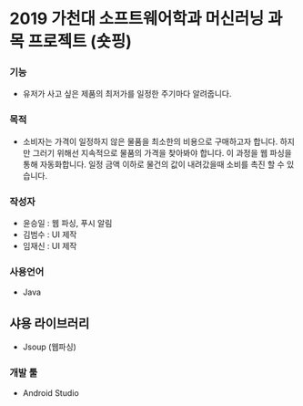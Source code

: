 # 2019 가천대 소프트웨어학과 머신러닝 과목 프로젝트 (숏핑)

### 기능
- 유저가 사고 싶은 제품의 최저가를 일정한 주기마다 알려줍니다.

### 목적
- 소비자는 가격이 일정하지 않은 물품을 최소한의 비용으로 구매하고자 합니다. 하지만 그러기 위해선 지속적으로 물품의 가격을 찾아봐야 합니다. 이 과정을 웹 파싱을 통해 자동화합니다. 일정 금액 이하로 물건의 값이 내려갔을때 소비를 촉진 할 수 있습니다.

### 작성자
- 윤승일 : 웹 파싱, 푸시 알림
- 김범수 : UI 제작
- 임재신 : UI 제작

### 사용언어
- Java

## 샤용 라이브러리
- Jsoup (웹파싱)

### 개발 툴
- Android Studio
